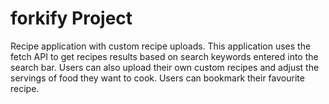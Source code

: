 # forkify Project

Recipe application with custom recipe uploads.
This application uses the fetch API to get recipes results based on search keywords entered into the search bar.
Users can also upload their own custom recipes and adjust the servings of food they want to cook.
Users can bookmark their favourite recipe.
